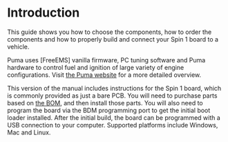 
# Introduction

This guide shows you how to choose the components, how to order the components and how to properly build and connect your Spin 1 board to a vehicle.

Puma uses [FreeEMS] vanilla firmware, PC tuning software and Puma hardware to control fuel and ignition of large variety of engine configurations. Visit [the Puma website](http://puma.freeems.org/) for a more detailed overview.

This version of the manual includes instructions for the Spin 1 board, which is commonly provided as just a bare PCB. You will need to purchase parts based on [the BOM](#configuring_bom), and then install those parts. You will also need to program the board via the BDM programming port to get the initial boot loader installed. After the initial build, the  board can be programmed with a USB connection to your computer. Supported platforms include Windows, Mac and Linux.
